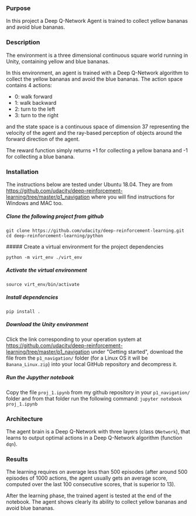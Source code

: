 ### Purpose

In this project a Deep Q-Network Agent is trained to collect yellow bananas and avoid blue bananas.

### Description

The environment is a three dimensional continuous square world running in Unity, containing yellow and blue bananas.

In this environment, an agent is trained with a Deep Q-Network algorithm to collect the yellow bananas and avoid the blue bananas.
The action space contains 4 actions: 

* 0: walk forward
* 1: walk backward
* 2: turn to the left
* 3: turn to the right

and the state space is a continuous space of dimension 37 representing the velocity of the agent and the ray-based perception of objects around the forward direction of the agent.

The reward function simply returns +1 for collecting a yellow banana and -1 for collecting a blue banana.

### Installation
The instructions below are tested under Ubuntu 18.04. They are from https://github.com/udacity/deep-reinforcement-learning/tree/master/p1_navigation where you will find instructions for Windows and MAC too.

##### Clone the following project from github
```
git clone https://github.com/udacity/deep-reinforcement-learning.git
cd deep-reinforcement-learning/python
```
##### Create a virtual environment for the project dependencies
```
python -m virt_env ./virt_env
```
##### Activate the virtual environment
```
source virt_env/bin/activate
```
##### Install dependencies
```
pip install .
```

##### Download the Unity environment
Click the link corresponding to your operation system at https://github.com/udacity/deep-reinforcement-learning/tree/master/p1_navigation
under "Getting started", download the file from the `p1_navigation/` folder (for a Linux OS it will be `Banana_Linux.zip`) into your local GitHub repository and decompress it.

##### Run the Jupyther notebook 
Copy the file `proj_1.ipynb` from my github repository in your `p1_navigation/` folder and from that folder run the following command:
```jupyter notebook proj_1.ipynb```

### Architecture
The agent brain is a Deep Q-Network with three layers (class `QNetwork`), that learns to output optimal actions in a Deep Q-Network algorithm (function `dqn`).

### Results
The learning requires on average less than 500 episodes (after around 500 episodes of 1000 actions, the agent usually gets an average score, computed over the last 100 consecutive scores,
that is superior to 13).

After the learning phase, the trained agent is tested at the end of the notebook. The agent shows clearly its ability to collect yellow bananas and avoid blue bananas.

